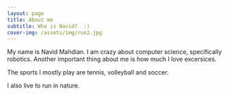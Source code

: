 ```yaml
---
layout: page
title: About me
subtitle: Who is Navid?  :)
cover-img: /assets/img/run2.jpg
---
```


My name is Navid Mahdian.
I am crazy about computer science, specifically robotics.
Another important thing about me is how much I love excersices.

The sports I mostly play are tennis, volleyball and soccer.

I also live to run in nature.
